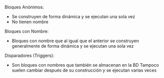 Bloques Anónimos:
- Se construyen de forma dinámica y se ejecutan una sola vez
- No tienen nombre

Bloques con Nombre:
- Bloques con nombre que al igual que el anterior se construyen generalmente de forma dinámica y se ejecutan una sola vez

Disparadores (Triggers):
- Son bloques con nombres que también se almacenan en la BD Tampoco suelen cambiar después de su construcción y se ejecutan varias veces